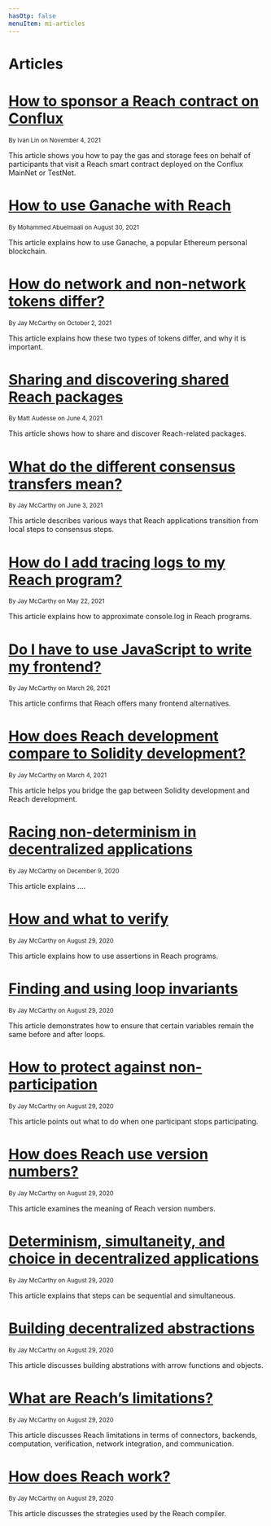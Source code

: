 ```yaml
---
hasOtp: false
menuItem: mi-articles
---
```


# Articles

# [How to sponsor a Reach contract on Conflux](/en/pages/articles/how-to-sponsor-a-reach-contract-on-conflux/)

<small class="text-muted">By Ivan Lin on November 4, 2021</small>

This article shows you how to pay the gas and storage fees on behalf of participants that visit a Reach smart contract deployed on the Conflux MainNet or TestNet.

# [How to use Ganache with Reach](/en/pages/articles/how-to-use-ganache-with-reach/)

<small class="text-muted">By Mohammed Abuelmaali on August 30, 2021</small>

This article explains how to use Ganache, a popular Ethereum personal blockchain.

# [How do network and non-network tokens differ?](/en/pages/articles/how-do-network-and-non-network-tokens-differ/)

<small class="text-muted">By Jay McCarthy on October 2, 2021</small>

This article explains how these two types of tokens differ, and why it is important.

# [Sharing and discovering shared Reach packages](/en/pages/articles/sharing-and-discovering-shared-reach-packages/)

<small class="text-muted">By Matt Audesse on June 4, 2021</small>

This article shows how to share and discover Reach-related packages. 

# [What do the different consensus transfers mean?](/en/pages/articles/what-do-the-different-transfers-mean/)

<small class="text-muted">By Jay McCarthy on June 3, 2021</small>

This article describes various ways that Reach applications transition from local steps to consensus steps.

# [How do I add tracing logs to my Reach program?](/en/pages/articles/how-do-i-add-tracing-logs-to-my-program/)

<small class="text-muted">By Jay McCarthy on May 22, 2021</small>

This article explains how to approximate console.log in Reach programs.

# [Do I have to use JavaScript to write my frontend?](/en/pages/articles/do-i-have-to-use-javascript/)

<small class="text-muted">By Jay McCarthy on March 26, 2021</small>

This article confirms that Reach offers many frontend alternatives.

# [How does Reach development compare to Solidity development?](/en/pages/articles/how-does-reach-development-compare-to-solidity-development/)

<small class="text-muted">By Jay McCarthy on March 4, 2021</small>

This article helps you bridge the gap between Solidity development and Reach development.

# [Racing non-determinism in decentralized applications](/en/pages/articles/racing-non-determinism-in-dapps/)

<small class="text-muted">By Jay McCarthy on December 9, 2020</small>

This article explains ....

# [How and what to verify](/en/pages/articles/how-and-what-to-verify/)

<small class="text-muted">By Jay McCarthy on August 29, 2020</small>

This article explains how to use assertions in Reach programs.

# [Finding and using loop invariants](/en/pages/articles/finding-and-using-loop-invariants/)

<small class="text-muted">By Jay McCarthy on August 29, 2020</small>

This article demonstrates how to ensure that certain variables remain the same before and after loops.

# [How to protect against non-participation](/en/pages/articles/how-to-protect-against-non-participation/)

<small class="text-muted">By Jay McCarthy on August 29, 2020</small>

This article points out what to do when one participant stops participating.

# [How does Reach use version numbers?](/en/pages/articles/how-does-reach-use-version-numbers/)

<small class="text-muted">By Jay McCarthy on August 29, 2020</small>

This article examines the meaning of Reach version numbers.

# [Determinism, simultaneity, and choice in decentralized applications](/en/pages/articles/determinism-simultaneity-and-choice-in-dapps/)

<small class="text-muted">By Jay McCarthy on August 29, 2020</small>

This article explains that steps can be sequential and simultaneous.

# [Building decentralized abstractions](/en/pages/articles/building-decentralized-abstractions/)

<small class="text-muted">By Jay McCarthy on August 29, 2020</small>

This article discusses building abstrations with arrow functions and objects.

# [What are Reach’s limitations?](/en/pages/articles/what-are-reach-limitations/)

<small class="text-muted">By Jay McCarthy on August 29, 2020</small>

This article discusses Reach limitations in terms of connectors, backends, computation, verification, network integration, and communication.

# [How does Reach work?](/en/pages/articles/how-does-reach-work/)

<small class="text-muted">By Jay McCarthy on August 29, 2020</small>

This article discusses the strategies used by the Reach compiler.
